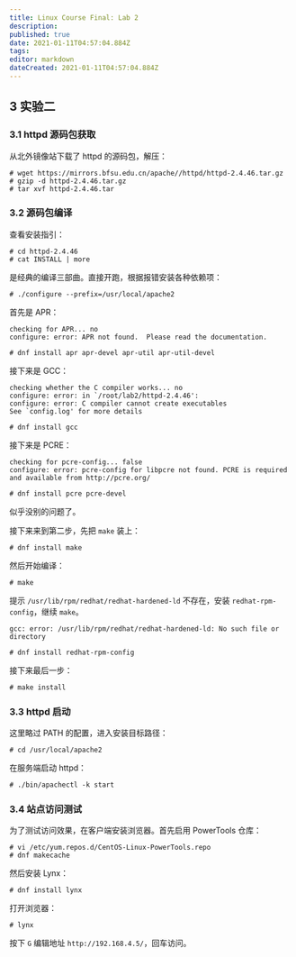 ```yaml
---
title: Linux Course Final: Lab 2
description: 
published: true
date: 2021-01-11T04:57:04.884Z
tags: 
editor: markdown
dateCreated: 2021-01-11T04:57:04.884Z
---
```


## 3 实验二

### 3.1 httpd 源码包获取

从北外镜像站下载了 httpd 的源码包，解压：

```
# wget https://mirrors.bfsu.edu.cn/apache//httpd/httpd-2.4.46.tar.gz
# gzip -d httpd-2.4.46.tar.gz
# tar xvf httpd-2.4.46.tar
```

### 3.2 源码包编译

查看安装指引：

```
# cd httpd-2.4.46
# cat INSTALL | more
```

是经典的编译三部曲。直接开跑，根据报错安装各种依赖项：

```
# ./configure --prefix=/usr/local/apache2
```

首先是 APR：

```
checking for APR... no
configure: error: APR not found.  Please read the documentation.
```

```
# dnf install apr apr-devel apr-util apr-util-devel
```

接下来是 GCC：

```
checking whether the C compiler works... no
configure: error: in `/root/lab2/httpd-2.4.46':
configure: error: C compiler cannot create executables
See `config.log' for more details
```

```
# dnf install gcc
```

接下来是 PCRE：

```
checking for pcre-config... false
configure: error: pcre-config for libpcre not found. PCRE is required and available from http://pcre.org/
```

```
# dnf install pcre pcre-devel
```

似乎没别的问题了。

接下来来到第二步，先把 `make` 装上：

``` 
# dnf install make
```

然后开始编译：

```
# make
```

提示 `/usr/lib/rpm/redhat/redhat-hardened-ld` 不存在，安装 `redhat-rpm-config`，继续 `make`。

```
gcc: error: /usr/lib/rpm/redhat/redhat-hardened-ld: No such file or directory
```

```
# dnf install redhat-rpm-config
```

接下来最后一步：

```
# make install
```

### 3.3 httpd 启动

这里略过 PATH 的配置，进入安装目标路径：

```
# cd /usr/local/apache2
```

在服务端启动 httpd：

```
# ./bin/apachectl -k start
```

### 3.4 站点访问测试

为了测试访问效果，在客户端安装浏览器。首先启用 PowerTools 仓库：

```
# vi /etc/yum.repos.d/CentOS-Linux-PowerTools.repo
# dnf makecache
```

然后安装 Lynx：

```
# dnf install lynx
```

打开浏览器：

```
# lynx
```

按下 `G` 编辑地址 `http://192.168.4.5/`，回车访问。